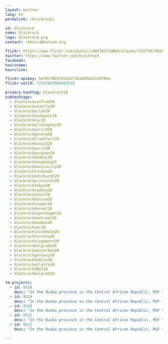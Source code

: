 ```yaml
---
layout: partner
lang: en
permalink: /blackrock/

id: blackrock
name: blackrock
logo: blackrock.png
contact: rebecca@hotosm.org

flickr: https://www.flickr.com/photos/140736557@N04/albums/72157667905063518
twitter: https://www.twitter.com/blackrock
facebook:
hoursname:
hourslink:

flickr-apikey: b4f0178b524610373b2b65bda51979ba
flickr-setId: 72157667905063518

primary-hashtag: blackrock20
subhashtags:
  - blackrocksanfran20
  - blackrockseattle20
  - blackrockmilan20
  - blackrockbudapest20
  - blackrocknyc20
  - blackrockwilmington20
  - blackrockzurich20
  - blackrockgeneva20
  - blackrockfrankfurt20
  - blackrockmunich20
  - blackrockparis20
  - blackrockgurgaon20
  - blackrockmumbai20
  - blackrockhongkong20
  - blackrockmexicocity20
  - blackrocklondon20
  - blackrockedinburgh20
  - blackrockprinceton20
  - blackrocktokyo20
  - blackrocksydney20
  - blackrockseoul20
  - blackrockboston20
  - blackrocktaipei20
  - blackrockdenver20
  - blackrockcopenhagen20
  - blackrockmontreal20
  - blackrockmumbai20
  - blackrockwdc20
  - blackrockstockholm20
  - blackrocktoronto20
  - blackrocksingapore20
  - blackrockbelgrade20
  - blackrockamsterdam20
  - blackrockgermany20
  - blackrockdublin20
  - blackrockatlanta20
  - blackrock1BLK20
  - blackrockbelgrad20

tm-projects:
  - id: 8518
    desc: "In the Ouaka province in the Central African Republic, MSF teams provide consultations in hospitals and health centres, and support a network of community health workers. A better map of the region will help the teams to understand the exact situation in the area and will allow them to make rough population estimations."
  - id: 8519
    desc: "In the Ouaka province in the Central African Republic, MSF teams provide consultations in hospitals and health centres, and support a network of community health workers. A better map of the region will help the teams to understand the exact situation in the area and will allow them to make rough population estimations."
  - id: 8520
    desc: "In the Ouaka province in the Central African Republic, MSF teams provide consultations in hospitals and health centres, and support a network of community health workers. A better map of the region will help the teams to understand the exact situation in the area and will allow them to make rough population estimations."
  - id: 8521
    desc: "In the Ouaka province in the Central African Republic, MSF teams provide consultations in hospitals and health centres, and support a network of community health workers. A better map of the region will help the teams to understand the exact situation in the area and will allow them to make rough population estimations."
  - id: 8522
    desc: "In the Ouaka province in the Central African Republic, MSF teams provide consultations in hospitals and health centres, and support a network of community health workers. A better map of the region will help the teams to understand the exact situation in the area and will allow them to make rough population estimations."
 
---
```

